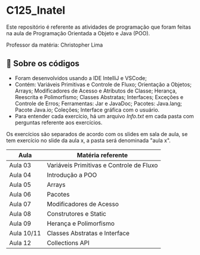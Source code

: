 # C125_Inatel

Este repositório é referente as atividades de programação que foram feitas na aula de Programação Orientada a Objeto e Java (POO).
<p>Professor da matéria: Christopher Lima

## 📁 Sobre os códigos
- Foram desenvolvidos usando a IDE IntelliJ e VSCode;
- Contém: Variáveis Primitivas e Controle de Fluxo; Orientação a Objetos; Arrays; Modificadores de Acesso e Atributos de Classe; Herança, Reescrita e Polimorfismo; Classes Abstratas; Interfaces; Exceções e Controle de Erros; Ferramentas: Jar e JavaDoc; Pacotes: Java.lang; Pacote Java.io; Coleções; Interface gráfica com o usuário.
- Para entender cada exercício, há um arquivo *Info.txt* em cada pasta com perguntas referente aos exercícios.

<p> Os exercícios são separados de acordo com os slides em sala de aula, se tem exercício no slide da aula x, a pasta será denominada "aula x".
<p>

| Aula | Matéria referente |
| ------------- | ------------- |
| Aula 03  | Variáveis Primitivas e Controle de Fluxo |
| Aula 04  | Introdução a POO  |
| Aula 05  | Arrays |
| Aula 06  | Pacotes |
| Aula 07  | Modificadores de Acesso |
| Aula 08  | Construtores e Static |
| Aula 09  | Herança e Polimorfismo |
| Aula 10/11  | Classes Abstratas e Interface |
| Aula 12  | Collections API |
